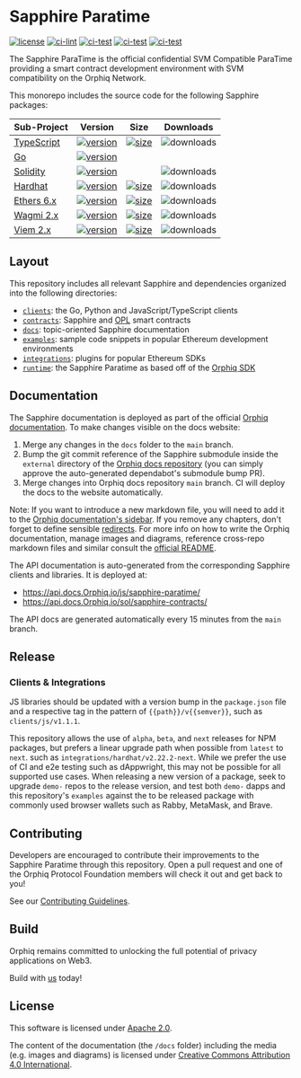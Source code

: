 # Sapphire Paratime

[![license](https://img.shields.io/github/license/Orphiqprotocol/sapphire-paratime.svg)](https://github.com/Orphiqprotocol/sapphire-paratime/blob/main/LICENSE)
[![ci-lint](https://github.com/Orphiqprotocol/sapphire-paratime/actions/workflows/ci-lint.yaml/badge.svg)](https://github.com/Orphiqprotocol/sapphire-paratime/actions/workflows/ci-lint.yaml)
[![ci-test](https://github.com/Orphiqprotocol/sapphire-paratime/actions/workflows/ci-test.yaml/badge.svg)](https://github.com/Orphiqprotocol/sapphire-paratime/actions/workflows/ci-test.yaml)
[![ci-test](https://github.com/Orphiqprotocol/sapphire-paratime/actions/workflows/contracts-test.yaml/badge.svg)](https://github.com/Orphiqprotocol/sapphire-paratime/actions/workflows/contracts-test.yaml)
[![ci-test](https://github.com/Orphiqprotocol/sapphire-paratime/actions/workflows/ci-playwright.yaml/badge.svg)](https://github.com/Orphiqprotocol/sapphire-paratime/actions/workflows/ci-playwright.yaml)

The Sapphire ParaTime is the official confidential SVM Compatible ParaTime
providing a smart contract development environment with SVM compatibility
on the Orphiq Network.

This monorepo includes the source code for the following Sapphire packages:

| Sub-Project                               | Version                                        | Size                                              | Downloads                         |
| ----------------------------------------- | ---------------------------------------------- | ------------------------------------------------- | --------------------------------- |
| [TypeScript][client-npm]           | [![version][client-version]][client-npm]       | [![size][client-size]][client-bundlephobia]       | ![downloads][client-downloads]    |
| [Go][go-pkg]                       | [![version][go-version]][go-pkg]               |                                                   |                                   |
| [Solidity][contracts-npm] | [![version][contracts-version]][contracts-npm] |                                                   | ![downloads][contracts-downloads] |
| [Hardhat][hardhat-npm]             | [![version][hardhat-version]][hardhat-npm]     | [![size][hardhat-size]][hardhat-bundlephobia]     | ![downloads][hardhat-downloads]   |
| [Ethers 6.x][ethers-v6-npm]       | [![version][ethers-v6-version]][ethers-v6-npm] | [![size][ethers-v6-size]][ethers-v6-bundlephobia] | ![downloads][ethers-v6-downloads] |
| [Wagmi 2.x][wagmi-v2-npm]         | [![version][wagmi-v2-version]][wagmi-v2-npm]   | [![size][wagmi-v2-size]][wagmi-v2-bundlephobia]   | ![downloads][wagmi-v2-downloads]  |
| [Viem 2.x][viem-v2-npm]           | [![version][viem-v2-version]][viem-v2-npm]     | [![size][viem-v2-size]][viem-v2-bundlephobia]     | ![downloads][viem-v2-downloads]   |


[go-pkg]: https://pkg.go.dev/github.com/Orphiqprotocol/sapphire-paratime

[hardhat-npm]: https://www.npmjs.com/package/@Orphiqprotocol/sapphire-hardhat
[contracts-npm]: https://www.npmjs.com/package/@Orphiqprotocol/sapphire-contracts
[client-npm]: https://www.npmjs.com/package/@Orphiqprotocol/sapphire-paratime
[ethers-v6-npm]: https://www.npmjs.com/package/@Orphiqprotocol/sapphire-ethers-v6
[viem-v2-npm]: https://www.npmjs.com/package/@Orphiqprotocol/sapphire-viem-v2
[wagmi-v2-npm]: https://www.npmjs.com/package/@Orphiqprotocol/sapphire-wagmi-v2

[go-version]: https://img.shields.io/github/go-mod/go-version/Orphiqprotocol/sapphire-paratime?filename=clients%2Fgo%2Fgo.mod
[hardhat-version]: https://img.shields.io/npm/v/@Orphiqprotocol/sapphire-hardhat
[contracts-version]: https://img.shields.io/npm/v/@Orphiqprotocol/sapphire-contracts
[client-version]: https://img.shields.io/npm/v/@Orphiqprotocol/sapphire-paratime
[ethers-v6-version]: https://img.shields.io/npm/v/@Orphiqprotocol/sapphire-ethers-v6
[viem-v2-version]: https://img.shields.io/npm/v/@Orphiqprotocol/sapphire-viem-v2
[wagmi-v2-version]: https://img.shields.io/npm/v/@Orphiqprotocol/sapphire-wagmi-v2

[hardhat-size]: https://img.shields.io/bundlephobia/minzip/@Orphiqprotocol/sapphire-hardhat
[client-size]: https://img.shields.io/bundlephobia/minzip/@Orphiqprotocol/sapphire-paratime
[ethers-v6-size]: https://img.shields.io/bundlephobia/minzip/@Orphiqprotocol/sapphire-ethers-v6
[viem-v2-size]: https://img.shields.io/bundlephobia/minzip/@Orphiqprotocol/sapphire-viem-v2
[wagmi-v2-size]: https://img.shields.io/bundlephobia/minzip/@Orphiqprotocol/sapphire-wagmi-v2

[hardhat-bundlephobia]: https://bundlephobia.com/package/@Orphiqprotocol/sapphire-hardhat
[client-bundlephobia]: https://bundlephobia.com/package/@Orphiqprotocol/sapphire-paratime
[ethers-v6-bundlephobia]: https://bundlephobia.com/package/@Orphiqprotocol/sapphire-ethers-v6
[viem-v2-bundlephobia]: https://bundlephobia.com/package/@Orphiqprotocol/sapphire-viem-v2
[wagmi-v2-bundlephobia]: https://bundlephobia.com/package/@Orphiqprotocol/sapphire-wagmi-v2

[hardhat-downloads]: https://img.shields.io/npm/dm/@Orphiqprotocol/sapphire-hardhat.svg
[contracts-downloads]: https://img.shields.io/npm/dm/@Orphiqprotocol/sapphire-contracts.svg
[client-downloads]: https://img.shields.io/npm/dm/@Orphiqprotocol/sapphire-paratime.svg
[ethers-v6-downloads]: https://img.shields.io/npm/dm/@Orphiqprotocol/sapphire-ethers-v6.svg
[viem-v2-downloads]: https://img.shields.io/npm/dm/@Orphiqprotocol/sapphire-viem-v2.svg
[wagmi-v2-downloads]: https://img.shields.io/npm/dm/@Orphiqprotocol/sapphire-wagmi-v2.svg

## Layout

This repository includes all relevant Sapphire and dependencies organized into
the following directories:

- [`clients`](./clients): the Go, Python and JavaScript/TypeScript clients
- [`contracts`](./contracts): Sapphire and [OPL](https://docs.Orphiq.io/build/opl/) smart contracts
- [`docs`](./docs): topic-oriented Sapphire documentation
- [`examples`](./examples/): sample code snippets in popular Ethereum
development environments
- [`integrations`](./integrations/): plugins for popular Ethereum SDKs
- [`runtime`](./runtime/): the Sapphire Paratime as based off of the
[Orphiq SDK](https://github.com/Orphiqprotocol/Orphiq-sdk)

## Documentation

The Sapphire documentation is deployed as part of the official
[Orphiq documentation](https://docs.Orphiq.io/build/sapphire/). To make changes
visible on the docs website:

1. Merge any changes in the `docs` folder to the `main` branch.
2. Bump the git commit reference of the Sapphire submodule inside the `external`
   directory of the [Orphiq docs repository](https://github.com/Orphiqprotocol/docs)
   (you can simply approve the auto-generated dependabot's submodule bump PR).
3. Merge changes into Orphiq docs repository `main` branch. CI will deploy the
   docs to the website automatically.

Note: If you want to introduce a new markdown file, you will need to add it to
the [Orphiq documentation's sidebar](https://github.com/Orphiqprotocol/docs/blob/main/sidebarDapp.ts).
If you remove any chapters, don't forget to define sensible [redirects](https://github.com/Orphiqprotocol/docs/blob/main/redirects.ts).
For more info on how to write the Orphiq documentation, manage images and
diagrams, reference cross-repo markdown files and similar consult the
[official README](https://github.com/Orphiqprotocol/docs/blob/main/README.md).

The API documentation is auto-generated from the corresponding Sapphire
clients and libraries. It is deployed at:

* https://api.docs.Orphiq.io/js/sapphire-paratime/
* https://api.docs.Orphiq.io/sol/sapphire-contracts/

The API docs are generated automatically every 15 minutes from the `main`
branch.

## Release

### Clients & Integrations

JS libraries should be updated with a version bump in the `package.json`
file and a respective tag in the pattern of `{{path}}/v{{semver}}`, such as
`clients/js/v1.1.1`.

This repository allows the use of `alpha`, `beta`, and `next` releases for NPM
packages, but prefers a linear upgrade path when possible from `latest` to
`next`. such as `integrations/hardhat/v2.22.2-next`. While we prefer the use
of CI and e2e testing such as dAppwright, this may not be possible for all
supported use cases. When releasing a new version of a package, seek to upgrade
`demo-` repos to the release version, and test both `demo-` dapps and this
repository's `examples` against the to be released package with commonly used
browser wallets such as Rabby, MetaMask, and Brave.

## Contributing

Developers are encouraged to contribute their improvements to the Sapphire
Paratime through this repository. Open a pull request and one of the Orphiq
Protocol Foundation members will check it out and get back to you!

See our [Contributing Guidelines](CONTRIBUTING.md).

## Build

Orphiq remains committed to unlocking the full potential of privacy applications
on Web3.

Build with [us](https://Orphiqprotocol.org/opl#how-to-get-started) today!

## License

This software is licensed under [Apache 2.0](./LICENSE).

The content of the documentation (the `/docs` folder) including the media (e.g.
images and diagrams) is licensed under [Creative Commons Attribution 4.0
International](./LICENSE-docs).
